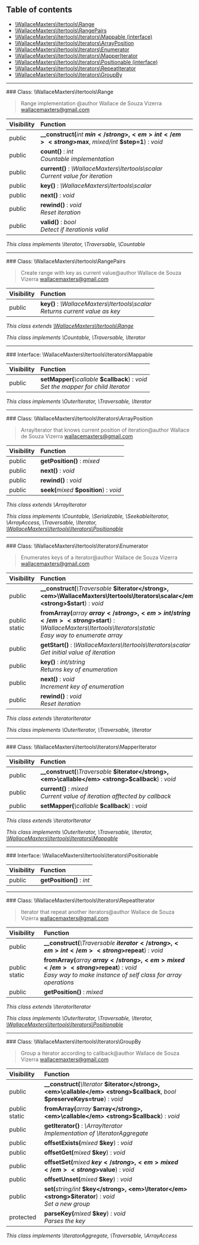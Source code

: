 ## Table of contents

- [\WallaceMaxters\Itertools\Range](#class-wallacemaxtersitertoolsrange)
- [\WallaceMaxters\Itertools\RangePairs](#class-wallacemaxtersitertoolsrangepairs)
- [\WallaceMaxters\Itertools\Iterators\Mappable (interface)](#interface-wallacemaxtersitertoolsiteratorsmappable)
- [\WallaceMaxters\Itertools\Iterators\ArrayPosition](#class-wallacemaxtersitertoolsiteratorsarrayposition)
- [\WallaceMaxters\Itertools\Iterators\Enumerator](#class-wallacemaxtersitertoolsiteratorsenumerator)
- [\WallaceMaxters\Itertools\Iterators\MapperIterator](#class-wallacemaxtersitertoolsiteratorsmapperiterator)
- [\WallaceMaxters\Itertools\Iterators\Positionable (interface)](#interface-wallacemaxtersitertoolsiteratorspositionable)
- [\WallaceMaxters\Itertools\Iterators\RepeatIterator](#class-wallacemaxtersitertoolsiteratorsrepeatiterator)
- [\WallaceMaxters\Itertools\Iterators\GroupBy](#class-wallacemaxtersitertoolsiteratorsgroupby)

<hr /> 
### Class: \WallaceMaxters\Itertools\Range

> Range implementation @author Wallace de Souza Vizerra <wallacemaxters@gmail.com>

| Visibility | Function |
|:-----------|:---------|
| public | <strong>__construct(</strong><em>int</em> <strong>$min</strong>, <em>int</em> <strong>$max</strong>, <em>mixed/int</em> <strong>$step=1</strong>)</strong> : <em>void</em> |
| public | <strong>count()</strong> : <em>int</em><br /><em>Countable implementation</em> |
| public | <strong>current()</strong> : <em>\WallaceMaxters\Itertools\scalar</em><br /><em>Current value for iteration</em> |
| public | <strong>key()</strong> : <em>\WallaceMaxters\Itertools\scalar</em> |
| public | <strong>next()</strong> : <em>void</em> |
| public | <strong>rewind()</strong> : <em>void</em><br /><em>Reset iteration</em> |
| public | <strong>valid()</strong> : <em>bool</em><br /><em>Detect if iterationis valid</em> |

*This class implements \Iterator, \Traversable, \Countable*

<hr /> 
### Class: \WallaceMaxters\Itertools\RangePairs

> Create range with key as current value@author Wallace de Souza Vizerra <wallacemaxters@gmail.com>

| Visibility | Function |
|:-----------|:---------|
| public | <strong>key()</strong> : <em>\WallaceMaxters\Itertools\scalar</em><br /><em>Returns current value as key</em> |

*This class extends [\WallaceMaxters\Itertools\Range](#class-wallacemaxtersitertoolsrange)*

*This class implements \Countable, \Traversable, \Iterator*

<hr /> 
### Interface: \WallaceMaxters\Itertools\Iterators\Mappable

| Visibility | Function |
|:-----------|:---------|
| public | <strong>setMapper(</strong><em>\callable</em> <strong>$callback</strong>)</strong> : <em>void</em><br /><em>Set the mapper for child Iterator</em> |

*This class implements \OuterIterator, \Traversable, \Iterator*

<hr /> 
### Class: \WallaceMaxters\Itertools\Iterators\ArrayPosition

> ArrayIterator that knows current position of iteration@author Wallace de Souza Vizerra <wallacemaxters@gmail.com>

| Visibility | Function |
|:-----------|:---------|
| public | <strong>getPosition()</strong> : <em>mixed</em> |
| public | <strong>next()</strong> : <em>void</em> |
| public | <strong>rewind()</strong> : <em>void</em> |
| public | <strong>seek(</strong><em>mixed</em> <strong>$position</strong>)</strong> : <em>void</em> |

*This class extends \ArrayIterator*

*This class implements \Countable, \Serializable, \SeekableIterator, \ArrayAccess, \Traversable, \Iterator, [\WallaceMaxters\Itertools\Iterators\Positionable](#interface-wallacemaxtersitertoolsiteratorspositionable)*

<hr /> 
### Class: \WallaceMaxters\Itertools\Iterators\Enumerator

> Enumerates keys of a iterator@author Wallace de Souza Vizerra <wallacemaxters@gmail.com>

| Visibility | Function |
|:-----------|:---------|
| public | <strong>__construct(</strong><em>\Traversable</em> <strong>$iterator</strong>, <em>\WallaceMaxters\Itertools\Iterators\scalar</em> <strong>$start</strong>)</strong> : <em>void</em> |
| public static | <strong>fromArray(</strong><em>array</em> <strong>$array</strong>, <em>int/string</em> <strong>$start</strong>)</strong> : <em>\WallaceMaxters\Itertools\Iterators\static</em><br /><em>Easy way to enumerate array</em> |
| public | <strong>getStart()</strong> : <em>\WallaceMaxters\Itertools\Iterators\scalar</em><br /><em>Get initial value of iteration</em> |
| public | <strong>key()</strong> : <em>int/string</em><br /><em>Returns key of enumeration</em> |
| public | <strong>next()</strong> : <em>void</em><br /><em>Increment key of enumeration</em> |
| public | <strong>rewind()</strong> : <em>void</em><br /><em>Reset iteration</em> |

*This class extends \IteratorIterator*

*This class implements \OuterIterator, \Traversable, \Iterator*

<hr /> 
### Class: \WallaceMaxters\Itertools\Iterators\MapperIterator

| Visibility | Function |
|:-----------|:---------|
| public | <strong>__construct(</strong><em>\Traversable</em> <strong>$iterator</strong>, <em>\callable</em> <strong>$callback</strong>)</strong> : <em>void</em> |
| public | <strong>current()</strong> : <em>mixed</em><br /><em>Current value of iteration afftected by callback</em> |
| public | <strong>setMapper(</strong><em>\callable</em> <strong>$callback</strong>)</strong> : <em>void</em> |

*This class extends \IteratorIterator*

*This class implements \OuterIterator, \Traversable, \Iterator, [\WallaceMaxters\Itertools\Iterators\Mappable](#interface-wallacemaxtersitertoolsiteratorsmappable)*

<hr /> 
### Interface: \WallaceMaxters\Itertools\Iterators\Positionable

| Visibility | Function |
|:-----------|:---------|
| public | <strong>getPosition()</strong> : <em>int</em> |

<hr /> 
### Class: \WallaceMaxters\Itertools\Iterators\RepeatIterator

> Iterator that repeat another iterators@author Wallace de Souza Vizerra <wallacemaxters@gmail.com>

| Visibility | Function |
|:-----------|:---------|
| public | <strong>__construct(</strong><em>\Traversable</em> <strong>$iterator</strong>, <em>int</em> <strong>$repeat</strong>)</strong> : <em>void</em> |
| public static | <strong>fromArray(</strong><em>array</em> <strong>$array</strong>, <em>mixed</em> <strong>$repeat</strong>)</strong> : <em>void</em><br /><em>Easy way to make instance of self class for array operations</em> |
| public | <strong>getPosition()</strong> : <em>mixed</em> |

*This class extends \IteratorIterator*

*This class implements \OuterIterator, \Traversable, \Iterator, [\WallaceMaxters\Itertools\Iterators\Positionable](#interface-wallacemaxtersitertoolsiteratorspositionable)*

<hr /> 
### Class: \WallaceMaxters\Itertools\Iterators\GroupBy

> Group a Iterator according to callback@author Wallace de Souza Vizerra <wallacemaxters@gmail.com>

| Visibility | Function |
|:-----------|:---------|
| public | <strong>__construct(</strong><em>\Iterator</em> <strong>$iterator</strong>, <em>\callable</em> <strong>$callback</strong>, <em>bool</em> <strong>$preserveKeys=true</strong>)</strong> : <em>void</em> |
| public static | <strong>fromArray(</strong><em>array</em> <strong>$array</strong>, <em>\callable</em> <strong>$callback</strong>)</strong> : <em>void</em> |
| public | <strong>getIterator()</strong> : <em>\ArrayIterator</em><br /><em>Implementation of \IteratorAggregate</em> |
| public | <strong>offsetExists(</strong><em>mixed</em> <strong>$key</strong>)</strong> : <em>void</em> |
| public | <strong>offsetGet(</strong><em>mixed</em> <strong>$key</strong>)</strong> : <em>void</em> |
| public | <strong>offsetSet(</strong><em>mixed</em> <strong>$key</strong>, <em>mixed</em> <strong>$value</strong>)</strong> : <em>void</em> |
| public | <strong>offsetUnset(</strong><em>mixed</em> <strong>$key</strong>)</strong> : <em>void</em> |
| public | <strong>set(</strong><em>string/int</em> <strong>$key</strong>, <em>\Iterator</em> <strong>$iterator</strong>)</strong> : <em>void</em><br /><em>Set a new group</em> |
| protected | <strong>parseKey(</strong><em>mixed</em> <strong>$key</strong>)</strong> : <em>void</em><br /><em>Parses the key</em> |

*This class implements \IteratorAggregate, \Traversable, \ArrayAccess*

